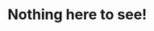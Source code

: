 <!DOCTYPE HTML>
<html>
<head>
<title>Welcome!</title></head>
<body>
<h1>Nothing here to see!</h1><body>
</html>
